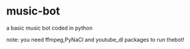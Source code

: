 # music-bot
a basic music bot coded in python

note: you need ffmpeg,PyNaCl and youtube_dl packages to run thebot!
